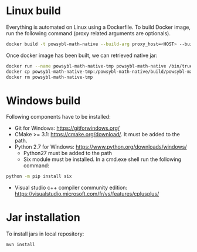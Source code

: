 # Linux build

Everything is automated on Linux using a Dockerfile. To build Docker image, run the following command (proxy related arguments are  optionals).

```bash
docker build -t powsybl-math-native --build-arg proxy_host=<HOST> --build-arg proxy_port=<PORT> --build-arg proxy_username=<USER> --build-arg proxy_password=<PWD> .
```

Once docker image has been built, we can retrieved native jar:

```bash
docker run --name powsybl-math-native-tmp powsybl-math-native /bin/true
docker cp powsybl-math-native-tmp:/powsybl-math-native/build/powsybl-math-linux_64-1.0.0.jar /tmp
docker rm powsybl-math-native-tmp
```

# Windows build

Following components have to be installed:

 - Git for Windows: https://gitforwindows.org/
 - CMake >= 3.1: https://cmake.org/download/. It must be added to the path.
 - Python 2.7 for Windows: https://www.python.org/downloads/windows/
   - Python27 must be added to the path
   - Six module must be installed. In a cmd.exe shell run the following command: 
```bash 
python -m pip install six
```
 - Visual studio c++ compiler community edition: https://visualstudio.microsoft.com/fr/vs/features/cplusplus/

# Jar installation

To install jars in local repository:

```bash
mvn install
```
